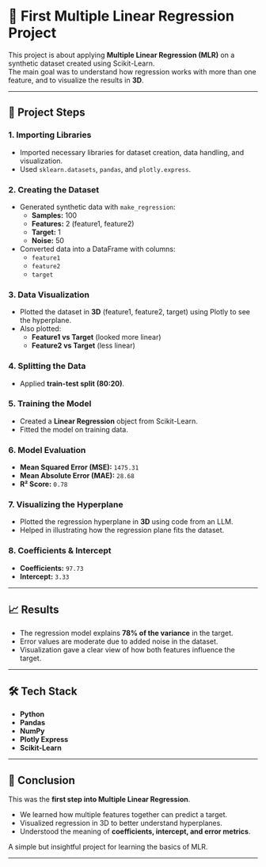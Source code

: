 # 🔢 First Multiple Linear Regression Project

This project is about applying **Multiple Linear Regression (MLR)** on a synthetic dataset created using Scikit-Learn.  
The main goal was to understand how regression works with more than one feature, and to visualize the results in **3D**.  

---

## 🚀 Project Steps

### 1. Importing Libraries
- Imported necessary libraries for dataset creation, data handling, and visualization.  
- Used `sklearn.datasets`, `pandas`, and `plotly.express`.  

### 2. Creating the Dataset
- Generated synthetic data with `make_regression`:  
  - **Samples:** 100  
  - **Features:** 2 (feature1, feature2)  
  - **Target:** 1  
  - **Noise:** 50  
- Converted data into a DataFrame with columns:  
  - `feature1`  
  - `feature2`  
  - `target`  

### 3. Data Visualization
- Plotted the dataset in **3D** (feature1, feature2, target) using Plotly to see the hyperplane.  
- Also plotted:  
  - **Feature1 vs Target** (looked more linear)  
  - **Feature2 vs Target** (less linear)  

### 4. Splitting the Data
- Applied **train-test split (80:20)**.  

### 5. Training the Model
- Created a **Linear Regression** object from Scikit-Learn.  
- Fitted the model on training data.  

### 6. Model Evaluation
- **Mean Squared Error (MSE):** `1475.31`  
- **Mean Absolute Error (MAE):** `28.68`  
- **R² Score:** `0.78`  

### 7. Visualizing the Hyperplane
- Plotted the regression hyperplane in **3D** using code from an LLM.  
- Helped in illustrating how the regression plane fits the dataset.  

### 8. Coefficients & Intercept
- **Coefficients:** `97.73`  
- **Intercept:** `3.33`  

---

## 📈 Results

- The regression model explains **78% of the variance** in the target.  
- Error values are moderate due to added noise in the dataset.  
- Visualization gave a clear view of how both features influence the target.  

---

## 🛠️ Tech Stack

- **Python**  
- **Pandas**  
- **NumPy**  
- **Plotly Express**  
- **Scikit-Learn**  

---

## 📌 Conclusion

This was the **first step into Multiple Linear Regression**.  
- We learned how multiple features together can predict a target.  
- Visualized regression in 3D to better understand hyperplanes.  
- Understood the meaning of **coefficients, intercept, and error metrics**.  

A simple but insightful project for learning the basics of MLR.  

---

